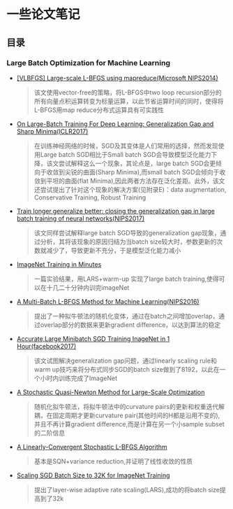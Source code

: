 # 一些论文笔记
## 目录

### Large Batch Optimization for Machine Learning
* [[VLBFGS] Large-scale L-BFGS using mapreduce(Microsoft NIPS2014)](https://github.com/jqliu42/paper-note/blob/master/Optimization/Large-scale%20L-BFGS%20using%20MapReduce.pdf)
  > 该文使用vector-free的策略，将L-BFGS中two loop recursion部分的所有向量点积运算转变为标量运算，以此节省运算时间的同时，使得将L-BFGS用map reduce分布式运算具有可实践性
* [On Large-Batch Training For Deep Learning: Generalization Gap and Sharp Minima(ICLR2017)](https://github.com/jqliu42/paper-note/blob/master/Optimization/On%20Large-Batch%20Training%20For%20Deep%20Learning%20Generalization%20Gap%20and%20Sharp%20Minima.pdf)
  > 在训练神经网络的时候，SGD及其变体是人们常用的选择，然而发现使用Large batch SGD相比于Small batch SGD会导致模型泛化能力下降，该文尝试解释这么一个现象，其论点是，large batch SGD会更倾向于收敛到尖锐的曲面(Sharp Minima),而small batch SGD会倾向于收敛到平坦的曲面(flat Minima),因此两者方法存在泛化差距。此外，该文还尝试提出了针对这个现象的解决方案(见附录E)：data augmentation, Conservative Training, Robust Training
* [Train longer,generalize better: closing the generalization gap in large batch training of neural networks(NIPS2017)](https://github.com/jqliu42/paper-note/blob/master/Optimization/Train%20longer%2C%20generalize%20better%20closing%20the%20generalization%20gap%20in%20large%20batch%20training%20of%20neural%20networks.pdf)
  > 该文同样尝试解释large batch SGD导致的generalization gap现象，通过分析，其将该现象的原因归结为当batch size较大时，参数更新的次数就减少了，导致更新不充分，于是模型泛化能力减小
* [ImageNet Training in Minutes](https://github.com/jqliu42/paper-note/blob/master/Optimization/ImageNet%20Training%20in%20Minutes.pdf)
  > 一篇实验结果，用LARS+warm-up 实现了large batch training,使得可以在十几二十分钟内训完imageNet
* [A Multi-Batch L-BFGS Method for Machine Learning(NIPS2016)](https://github.com/jqliu42/paper-note/blob/master/Optimization/A%20Multi-Batch%20L-BFGS%20Method%20for%20Machine%20Learning.pdf)
  > 提出了一种拟牛顿法的随机化变体，通过在batch之间增加overlap，通过overlap部分的数据来更新gradient difference，以达到算法的稳定
* [Accurate,Large Minibatch SGD Training InageNet in 1 Hour(facebook2017)](https://github.com/jqliu42/paper-note/blob/master/Optimization/Accurate%2CLarge%20Minibatch%20SGD%20Training%20InageNet%20in%201%20Hour.pdf)
  > 该文试图解决generalization gap问题，通过linearly scaling rule和warm up技巧来将分布式同步SGD的batch size做到了8192，以此在一个小时内训练完成了ImageNet
* [A Stochastic Quasi-Newton Method for Large-Scale Optimization](https://github.com/jqliu42/paper-note/blob/master/Optimization/A%20Stochastic%20Quasi-Newton%20Method%20for%20Large-Scale%20Optimization.pdf)
  > 随机化拟牛顿法，将拟牛顿法中的curvature pairs的更新和权重迭代解耦，在固定周期才更新curvature pair(其他时间的H都是沿用不变的), 并且不再计算gradient difference,而是计算在另一个小sample subset的二阶信息
* [A Linearly-Convergent Stochastic L-BFGS Algorithm](https://github.com/jqliu42/paper-note/blob/master/Optimization/A%20Linearly-Convergent%20Stochastic%20L-BFGS%20Algorithm.pdf)
  > 基本是SQN+variance reduction,并证明了线性收敛的性质
* [Scaling SGD Batch Size to 32K for ImageNet Training](https://github.com/jqliu42/paper-note/blob/master/Optimization/Scaling%20SGD%20Batch%20Size%20to%2032K%20for%20ImageNet%20Training.pdf)
  > 提出了layer-wise adaptive rate scaling(LARS),成功的将batch size提高到了32k
